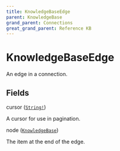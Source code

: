 ```yaml
---
title: KnowledgeBaseEdge
parent: KnowledgeBase
grand_parent: Connections
great_grand_parent: Reference KB
---
```


# KnowledgeBaseEdge

An edge in a connection.

## Fields

<div class="field-entry ">
  <span id="cursor" class="field-name anchored">cursor (<code><a href="/docs/reference_kb/scalar/string">String!</a></code>)</span>

  <div class="description-wrapper">
   <p>A cursor for use in pagination.</p>

  </div>
</div>

<div class="field-entry ">
  <span id="node" class="field-name anchored">node (<code><a href="/docs/reference_kb/object/knowledge_base">KnowledgeBase</a></code>)</span>

  <div class="description-wrapper">
   <p>The item at the end of the edge.</p>

  </div>
</div>

